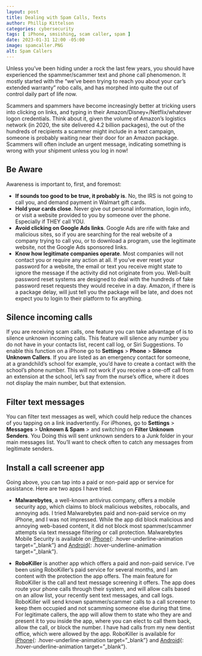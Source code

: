```yaml
---
layout: post
title: Dealing with Spam Calls, Texts
author: Phillip Kittelson
categories: cybersecurity
tags: [ iPhone, smsishing, scam caller, spam ]
date: 2023-01-31 12:00 -05:00
image: spamcaller.PNG
alt: Spam Callers
---
```

Unless you’ve been hiding under a rock the last few years, you should have experienced the spammer/scammer text and phone call phenomenon. It mostly started with the “we’ve been trying to reach you about your car’s extended warranty” robo calls, and has morphed into quite the out of control daily part of life now.

Scammers and spammers have become increasingly better at tricking users into clicking on links, and typing in their Amazon/Disney+/Netflix/whatever logon credentials. Think about it, given the volume of 
Amazon’s logistics network (in 2020, the site delivered 4.2 billion packages), the out of the hundreds of recipients a scammer might include in a text campaign, someone is probably waiting near their door for an Amazon package. Scammers will often include an urgent message, indicating something is wrong with your shipment unless you log in now!

## Be Aware
Awareness is important to, first, and foremost:
- **If sounds too good to be true, it probably is**. No, the IRS is not going to call you, and demand payment in Walmart gift cards.
- **Hold your cards close**. Never give out personal information, login info, or visit a website provided to you by someone over the phone. Especially if THEY call YOU.
- **Avoid clicking on Google Ads links**. Google Ads are rife with fake and malicious sites, so if you are searching for the real website of a company trying to call you, or to download a program, use the legitimate website, not the Google Ads sponsored links.
- **Know how legitimate companies operate**. Most companies will not contact you or require any action at all. If you’ve ever reset your password for a website, the email or text you receive might state to ignore the message if the activity did not originate from you. Well-built password reset systems are designed to deal with the hundreds of fake password reset requests they would receive in a day. Amazon, if there is a package delay, will just tell you the package will be late, and does not expect you to login to their platform to fix anything.

## Silence incoming calls
If you are receiving scam calls, one feature you can take advantage of is to silence unknown incoming calls. This feature will silence any number you do not have in your contacts list, recent call log, or Siri Suggestions. To enable this function on a iPhone go to **Settings** > **Phone** > **Silence Unknown Callers**. If you are listed as an emergency contact for someone, at a grandchild’s school for example, you’d have to create a contact with the school’s phone number. This will not work if you receive a one-off call from an extension at the school, let’s say from the nurse’s office, where it does not display the main number, but that extension.

## Filter text messages
You can filter text messages as well, which could help reduce the chances of you tapping on a link inadvertently. For iPhones, go to **Settings** > **Messages** > **Unknown & Spam** > and switching on **Filter Unknown Senders**. You Doing this will sent unknown senders to a Junk folder in your main messages list. You’ll want to check often to catch any messages from legitimate senders.

## Install a call screener app
Going above, you can tap into a paid or non-paid app or service for assistance. Here are two apps I have tried.

- **Malwarebytes**, a well-known antivirus company, offers a mobile security app, which claims to block malicious websites, robocalls, and annoying ads. I tried Malwarebytes paid and non-paid service on my iPhone, and I was not impressed. While the app did block malicious and annoying web-based content, it did not block most spammer/scammer attempts via text message filtering or call protection. Malwarebytes Mobile Security is available on [iPhone](https://apps.apple.com/us/app/malwarebytes-mobile-security/id1327105431){: .hover-underline-animation target=”_blank”} and [Android](https://www.malwarebytes.com/android){: .hover-underline-animation target=”_blank”}.

- **RoboKiller** is another app which offers a paid and non-paid service. I’ve been using RoboKiller’s paid service for several months, and I am content with the protection the app offers. The main feature for RoboKiller is the call and text message screening it offers. The app does route your phone calls through their system, and will allow calls based on an allow list, your recently sent text messages, and call logs. RoboKiller will send known spammer/scammer calls to a call screener to keep them occupied and not scamming someone else during that time. For legitimate callers, the app will allow them to state who they are and present it to you inside the app, where you can elect to call them back, allow the call, or block the number. I have had calls from my new dentist office, which were allowed by the app. RoboKiller is available for [iPhone](https://apps.apple.com/us/app/robokiller-spam-call-blocker/id1022831885){: .hover-underline-animation target=”_blank”} and [Android](https://play.google.com/store/apps/details?id=com.robokiller.app&hl=en_US&gl=US){: .hover-underline-animation target=”_blank”}.
